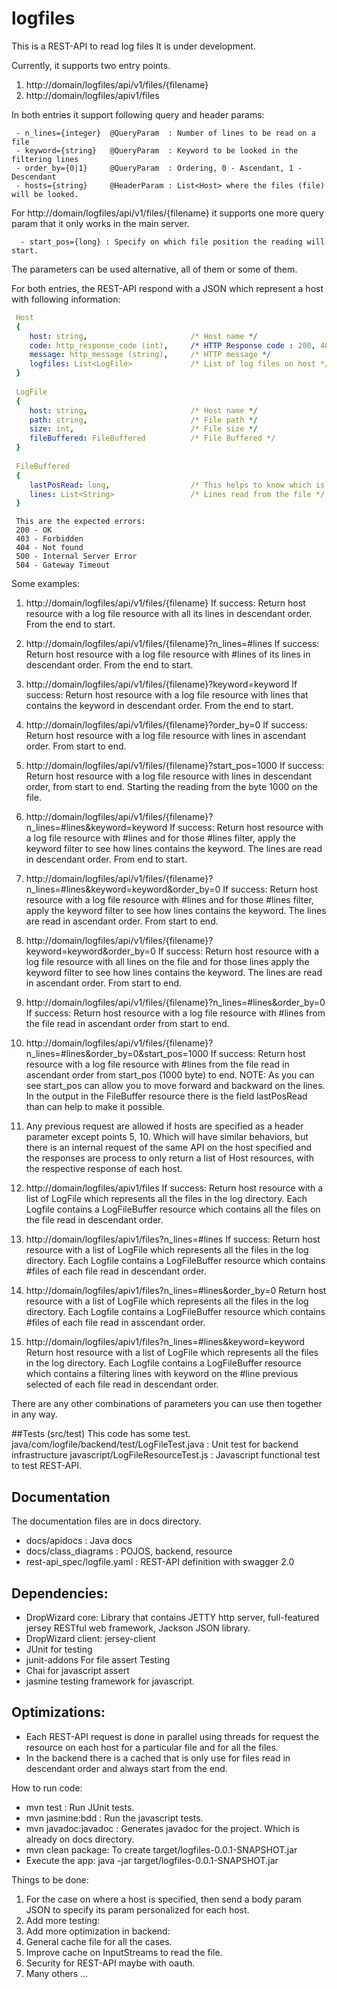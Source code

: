 # logfiles
This is a REST-API to read log files
It is under development.

Currently, it supports two entry points.
1. http://domain/logfiles/api/v1/files/{filename}
2. http://domain/logfiles/apiv1/files

In both entries it support following query and header params:
```
 - n_lines={integer}  @QueryParam  : Number of lines to be read on a file
 - keyword={string}   @QueryParam  : Keyword to be looked in the filtering lines
 - order_by={0|1}     @QueryParam  : Ordering, 0 - Ascendant, 1 - Descendant
 - hosts={string}     @HeaderParam : List<Host> where the files (file) will be looked.
```
 
For http://domain/logfiles/api/v1/files/{filename} it supports one more query param that it only works in the main server.
```
  - start_pos={long} : Specify on which file position the reading will start.
```
  
The parameters can be used alternative, all of them or some of them.

For both entries, the REST-API respond with a JSON which represent a host with following information:

```yaml
 Host
 {
    host: string,                       /* Host name */
    code: http_response_code (int),     /* HTTP Response code : 200, 403 , 404, 500, 504 */
    message: http_message (string),     /* HTTP message */
    logfiles: List<LogFile>             /* List of log files on host */
 }
 
 LogFile
 {
 	host: string,                       /* Host name */
 	path: string,                       /* File path */
 	size: int,                          /* File size */
 	fileBuffered: FileBuffered          /* File Buffered */
 }
 
 FileBuffered
 {
 	lastPosRead: long,                  /* This helps to know which is the last byte read in the file */
 	lines: List<String>                 /* Lines read from the file */ 
 }
```
``` 
 This are the expected errors:
 200 - OK
 403 - Forbidden
 404 - Not found
 500 - Internal Server Error
 504 - Gateway Timeout
```

 
 Some examples:
 1. http://domain/logfiles/api/v1/files/{filename}
  If success:
    Return host resource with a log file resource with all its lines in descendant order. From the end to start.
 2. http://domain/logfiles/api/v1/files/{filename}?n_lines=#lines
  If success:
    Return host resource with a log file resource with #lines of its lines in descendant order. From the end to start.
 3. http://domain/logfiles/api/v1/files/{filename}?keyword=keyword
  If success:
    Return host resource with a log file resource with lines that contains the keyword in descendant order. From the end to start.
 4. http://domain/logfiles/api/v1/files/{filename}?order_by=0
  If success:
    Return host resource with a log file resource with lines in ascendant order. From start to end.
 5. http://domain/logfiles/api/v1/files/{filename}?start_pos=1000
 If success:
    Return host resource with a log file resource with lines in descendant order, from start to end. Starting the reading from the byte 1000 on the file.
 6. http://domain/logfiles/api/v1/files/{filename}?n_lines=#lines&keyword=keyword
 If success:
    Return host resource with a log file resource with #lines and for those #lines filter, apply the keyword filter to see how lines contains the keyword. The lines are read in descendant order. From end to start.
 7. http://domain/logfiles/api/v1/files/{filename}?n_lines=#lines&keyword=keyword&order_by=0
 If success:
    Return host resource with a log file resource with #lines and for those #lines filter, apply the keyword filter to see how lines contains the keyword. The lines are read in ascendant order. From start to end.
 8. http://domain/logfiles/api/v1/files/{filename}?keyword=keyword&order_by=0
 If success:
    Return host resource with a log file resource with all lines on the file and for those lines apply the keyword filter to see how lines contains the keyword. The lines are read in ascendant order. From start to end.     
 9. http://domain/logfiles/api/v1/files/{filename}?n_lines=#lines&order_by=0
 If success:
 	Return host resource with a log file resource with #lines from the file read in ascendant order from start to end.
 10. http://domain/logfiles/api/v1/files/{filename}?n_lines=#lines&order_by=0&start_pos=1000
 If success:
 	Return host resource with a log file resource with #lines from the file read in ascendant order from start_pos (1000 byte) to end.
 	NOTE: As you can see start_pos can allow you to move forward and backward on the lines. In the output in the FileBuffer resource there is the field lastPosRead than can help to make it possible.
 11. Any previous request are allowed if hosts are specified as a header parameter except points 5, 10. Which will have similar behaviors, but there is an internal request of the same API on the host specified and the responses are process to only return a list of Host resources, with the respective response of each host.
 
 12. http://domain/logfiles/apiv1/files
 If success:
 	Return host resource with a list of LogFile which represents all the files in the log directory. Each Logfile contains a LogFileBuffer resource which contains all the files on the file read in descendant order.
 13. http://domain/logfiles/apiv1/files?n_lines=#lines
 If success:
 	Return host resource with a list of LogFile which represents all the files in the log directory. Each Logfile contains a LogFileBuffer resource which contains #files of each file read in descendant order.
 14. http://domain/logfiles/apiv1/files?n_lines=#lines&order_by=0
 Return host resource with a list of LogFile which represents all the files in the log directory. Each Logfile contains a LogFileBuffer resource which contains #files of each file read in asscendant order.
 15. http://domain/logfiles/apiv1/files?n_lines=#lines&keyword=keyword
 Return host resource with a list of LogFile which represents all the files in the log directory. Each Logfile contains a LogFileBuffer resource which contains a filtering lines with keyword on the #line previous selected of each file read in descendant order.
 
 There are any other combinations of parameters you can use then together in any way.
 
##Tests (src/test)
 This code has some test. 
 java/com/logfile/backend/test/LogFileTest.java : Unit test for backend infrastructure
 javascript/LogFileResourceTest.js              : Javascript functional test to test REST-API.
 
## Documentation
 The documentation files are in docs directory.
 - docs/apidocs               : Java docs
 - docs/class_diagrams        : POJOS, backend, resource
 - rest-api_spec/logfile.yaml : REST-API definition with swagger 2.0
 
## Dependencies:
 - DropWizard core: Library that contains JETTY http server, full-featured jersey RESTful web framework, Jackson JSON library.
 - DropWizard client: jersey-client
 - JUnit for testing
 - junit-addons For file assert Testing
 - Chai for javascript assert
 - jasmine testing framework for javascript.
  
## Optimizations:
  - Each REST-API request is done in parallel using threads for request the resource on each host for a particular file and for all the files.
  - In the backend there is a cached that is only use for files read in descendant order and always start from the end.
  
 
How to run code:
- mvn test        : Run JUnit tests.
- mvn jasmine:bdd : Run the javascript tests.
- mvn javadoc:javadoc : Generates javadoc for the project. Which is already on docs directory.
- mvn clean package: To create target/logfiles-0.0.1-SNAPSHOT.jar
- Execute the app: java -jar target/logfiles-0.0.1-SNAPSHOT.jar

  
Things to be done:
1. For the case on where a host is specified, then send a body param JSON to specify its param personalized for each host. 
2. Add more testing: 
3. Add more optimization in backend: 
  1. General cache file for all the cases.
  2. Improve cache on InputStreams to read the file.
  3. Security for REST-API maybe with oauth.
  4. Many others ...
 